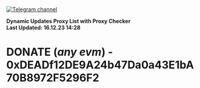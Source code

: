 [![Telegram channel](https://img.shields.io/endpoint?url=https://runkit.io/damiankrawczyk/telegram-badge/branches/master?url=https://t.me/n4z4v0d)](https://t.me/n4z4v0d) 

**Dynamic Updates Proxy List with Proxy Checker**  
**Last Updated: 16.12.23 14:28**

# DONATE (_any evm_) - 0xDEADf12DE9A24b47Da0a43E1bA70B8972F5296F2

